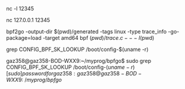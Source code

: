 

nc -l 12345

nc 127.0.0.1 12345



bpf2go -output-dir $(pwd)/generated -tags linux -type trace_info -go-package=load -target amd64 bpf $(pwd)/trace.c -- -I$(pwd)

grep CONFIG_BPF_SK_LOOKUP /boot/config-$(uname -r)


gaz358@gaz358-BOD-WXX9:~/myprog/bpfgo$ sudo grep CONFIG_BPF_SK_LOOKUP /boot/config-$(uname -r)
[sudo] password for gaz358: 
gaz358@gaz358-BOD-WXX9:~/myprog/bpfgo$ 





